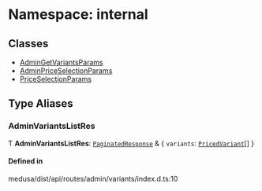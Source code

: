 # Namespace: internal

## Classes

- [AdminGetVariantsParams](../classes/internal-33.AdminGetVariantsParams.md)
- [AdminPriceSelectionParams](../classes/internal-33.AdminPriceSelectionParams.md)
- [PriceSelectionParams](../classes/internal-33.PriceSelectionParams.md)

## Type Aliases

### AdminVariantsListRes

Ƭ **AdminVariantsListRes**: [`PaginatedResponse`](internal-2.md#paginatedresponse) & { `variants`: [`PricedVariant`](internal-20.md#pricedvariant)[]  }

#### Defined in

medusa/dist/api/routes/admin/variants/index.d.ts:10
